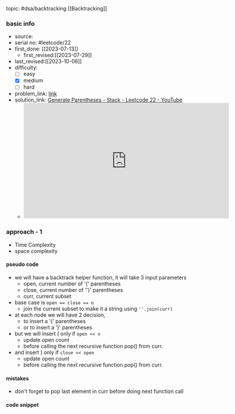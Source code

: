topic: #dsa/backtracking [[Backtracking]]

### basic info
- source: 
- serial no: #leetcode/22
- first_done: [[2023-07-13]]
	- first_revised:[[2023-07-29]]
- last_revised:[[2023-10-06]]
- difficulty:
	- [ ] easy
	- [x] medium
	- [ ] hard
- problem_link: [link](https://leetcode.com/problems/generate-parentheses/description/?envType=featured-list&envId=top-interview-questions)
- solution_link: [Generate Parentheses - Stack - Leetcode 22 - YouTube](https://www.youtube.com/watch?v=s9fokUqJ76A&t=707s)
	- <iframe width="560" height="315" src="https://www.youtube.com/embed/s9fokUqJ76A" title="YouTube video player" frameborder="0" allow="accelerometer; autoplay; clipboard-write; encrypted-media; gyroscope; picture-in-picture; web-share" allowfullscreen></iframe>
### approach - 1
- Time Complexity
- space complexity

#### pseudo code
- we will have a backtrack helper function, it will take 3 input parameters
	- open, current number of '(' parentheses
	- close, current number of '')' parentheses
	- curr, current subset
- base case is <code>open == close == n</code>
	- join the current subset to make it a string using <code>''.join(curr)</code> 
- at each node we will have 2 decision,
	- to insert a '(' parentheses
	- or to insert a ')' parentheses
- but we will insert ( only if <code>open << n</code>
	- update open count
	- before calling the next recursive function pop() from curr.
- and insert ) only if <code>close << open</code>
	- update open count
	- before calling the next recursive function pop() from curr.
#### mistakes
- don't forget to pop last element in curr before doing next function call
#### code snippet
```python

```